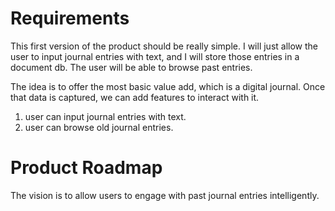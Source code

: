 # Requirements

This first version of the product should be really simple. I will just allow the user to input journal entries with text, and I will store those entries in a document db. The user will be able to browse past entries.

The idea is to offer the most basic value add, which is a digital journal. Once that data is captured, we can add features to interact with it.

1. user can input journal entries with text. 
2. user can browse old journal entries.

# Product Roadmap
The vision is to allow users to engage with past journal entries intelligently.

